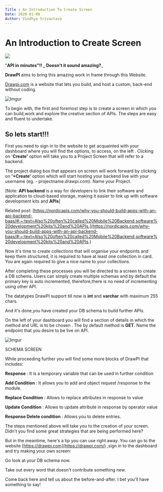 ```yaml
---
Title : An Introduction To Create Screen
Date: 2020-01-08
Author: Vindhya Srivastava
---
```

# An Introduction to Create Screen

![]([Imgur](https://i.imgur.com/8RtiVEN.jpg))

&quot;**API in minutes&quot;!! **_** Doesn&#39;t it sound amazing?**_

**DrawPI** aims to bring this amazing work in frame through this Website.

[Drawpi.com](https://drawpi.com/) is a website that lets you build, and host a custom, back-end without coding.

![Imgur](https://i.imgur.com/QgYKA5q.png)

To begin with, the first and foremost step is to create a screen in which you can build,work and explore the creative section of APIs. The steps are easy and fluent to undertake.

## So lets start!!!

First you need to sign in to the website to get acquainted with your dashboard where you will find the options, to access, on the left . Clicking on &#39;**Create&#39;** option will take you to a Project Screen that will refer to a backend.

The project dialog box that appears on screen will work forward by clicking on **&#39;+Create&#39;** option which will start hosting your backend live with your username (eg. - projectname.drawpi.com). Name your Project.

[Note: **API backend** is a way for developers to link their software and application to cloud-based storage, making it easier to link up with software development kits and **APIs**]

Related post: [https://nordicapis.com/why-you-should-build-apps-with-an-api-backend-baas/#:~:text=Also%20often%20called%20Mobile%20Backend,software%20development%20kits%20and%20APIs.](https://nordicapis.com/why-you-should-build-apps-with-an-api-backend-baas/#:~:text=Also%20often%20called%20Mobile%20Backend,software%20development%20kits%20and%20APIs.)

Now it&#39;s time to create collections that will organise your endpoints and keep them structured, it is required to have at least one collection in card. You are again required to give a nice name to your collections.

After completing these processes you will be directed to a screen to create a DB schema. Users can simply create multiple schemas and by default the primary key is auto incremented, therefore,there is no need of incrementing using other API.

The datatypes DrawPI support till now is **int** and **varchar** with maximum 255 chars.

And it&#39;s done,you have created your DB schema to build further APIs.

On the left of your dashboard you will find a section of details in which the method and URL is to be chosen . The by default method is **GET.** Name the endpoint that you desire to be live on API.

![Imgur](https://i.imgur.com/OJ3j71U.png)

SCHEMA SCREEN

While proceeding further you will find some more blocks of DrawPI that includes:

**Response** : It is a temporary variable that can be used in further condition

**Add Condition** : It allows you to add and object request /response to the module.

**Replace Condition** : Allows to replace attributes in response to value

**Update Condition** : Allows to update attribute in response by operator value

**Response Delete condition** : Allows you to delete entries.

The steps mentioned above will take you to the creation of your screen. Didn&#39;t you find some great strategies that are being performed here?

But in the meantime, here&#39;s a tip you can use right away. You can go to the website [https://drawpi.com](https://drawpi.com/) ,sign in to the dashboard and try making your own screen:

Go look at your DB schema now.

Take out every word that doesn&#39;t contribute something new.

Come back here and tell us about the before-and-after. I bet you&#39;ll have something to say!
